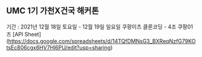 ## UMC 1기 가천X건국 해커톤
기간 : 2021년 12월 18일 토요일 - 12월 19일 일요일
쿠팡이츠 클론코딩 - 4조 쿠팡01즈
[API Sheet] (https://docs.google.com/spreadsheets/d/14TQfDMNsG3_BXReqNzfG79KOtsEc806cgx6HV7Hl6PU/edit?usp=sharing)
